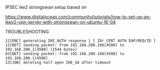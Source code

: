 IPSEC ike2 strongswan setup based on 

https://www.digitalocean.com/community/tutorials/how-to-set-up-an-ikev2-vpn-server-with-strongswan-on-ubuntu-16-04

TROUBLESHOOTING

````
12[ENC] generating IKE_AUTH response 1 [ IDr CERT AUTH EAP/REQ/ID ]
12[NET] sending packet: from 192.168.200.168[4500] to 192.168.200.1[4500] (1544 bytes)
03[NET] sending packet: from 192.168.200.168[4500] to 192.168.200.1[4500]
13[JOB] deleting half open IKE_SA after timeout
````

